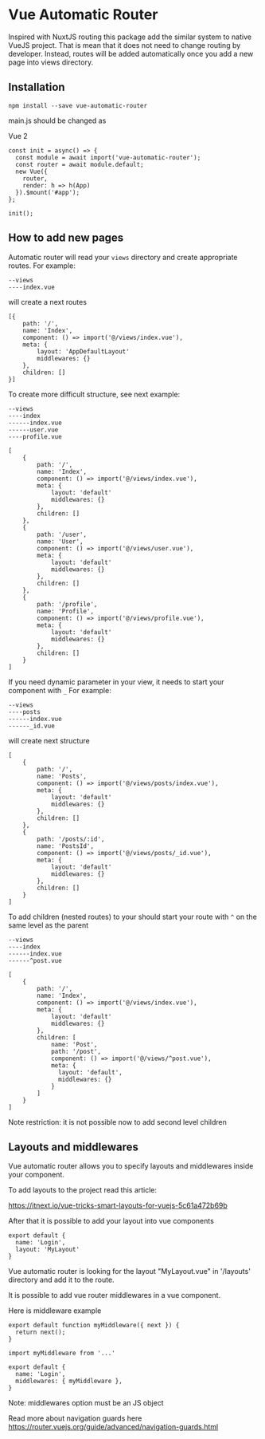 # Vue Automatic Router
Inspired with NuxtJS routing this package add the similar system to native VueJS project.
That is mean that it does not need to change routing by developer.
Instead, routes will be added automatically once you add
a new page into views directory.

## Installation
```
npm install --save vue-automatic-router
```

main.js should be changed as

Vue 2

```
const init = async() => {
  const module = await import('vue-automatic-router');
  const router = await module.default;
  new Vue({
    router,
    render: h => h(App)
  }).$mount('#app');
};

init();
```

## How to add new pages
Automatic router will read your `views` directory and create appropriate routes.
For example:
```
--views
----index.vue
```
will create a next routes
```
[{
    path: '/',
    name: 'Index',
    component: () => import('@/views/index.vue'),
    meta: {
        layout: 'AppDefaultLayout'
        middlewares: {}
    },
    children: []
}]
```
To create more difficult structure, see next example:
```
--views
----index
------index.vue
------user.vue
----profile.vue
```
```
[
    {
        path: '/',
        name: 'Index',
        component: () => import('@/views/index.vue'),
        meta: {
            layout: 'default'
            middlewares: {}
        },
        children: []
    },
    {
        path: '/user',
        name: 'User',
        component: () => import('@/views/user.vue'),
        meta: {
            layout: 'default'
            middlewares: {}
        },
        children: []
    },
    {
        path: '/profile',
        name: 'Profile',
        component: () => import('@/views/profile.vue'),
        meta: {
            layout: 'default'
            middlewares: {}
        },
        children: []
    }
]
```

If you need dynamic parameter in your view, it needs to start your component with `_`
For example:
```
--views
----posts
------index.vue
------_id.vue
```
will create next structure
```
[
    {
        path: '/',
        name: 'Posts',
        component: () => import('@/views/posts/index.vue'),
        meta: {
            layout: 'default'
            middlewares: {}
        },
        children: []
    },
    {
        path: '/posts/:id',
        name: 'PostsId',
        component: () => import('@/views/posts/_id.vue'),
        meta: {
            layout: 'default'
            middlewares: {}
        },
        children: []
    }
]
```
To add children (nested routes) to your should start your route with `^` on the same level as the parent
```
--views
----index
------index.vue
------^post.vue
```
```
[
    {
        path: '/',
        name: 'Index',
        component: () => import('@/views/index.vue'),
        meta: {
            layout: 'default'
            middlewares: {}
        },
        children: [
            name: 'Post',
            path: '/post',
            component: () => import('@/views/^post.vue'),
            meta: {
              layout: 'default',
              middlewares: {}
            }
        ]
    }
]
```

Note restriction: it is not possible now to add second level children

## Layouts and middlewares

Vue automatic router allows you to specify layouts and middlewares inside your component.

To add layouts to the project read this article:

https://itnext.io/vue-tricks-smart-layouts-for-vuejs-5c61a472b69b

After that it is possible to add your layout into vue components
```
export default {
  name: 'Login',
  layout: 'MyLayout'
}
```
Vue automatic router is looking for the layout "MyLayout.vue" in '/layouts' directory and add it to the route.

It is possible to add vue router middlewares in a vue component.

Here is middleware example
```
export default function myMiddleware({ next }) {
  return next();
}
```
```
import myMiddleware from '...'

export default {
  name: 'Login',
  middlewares: { myMiddleware },
}
```
Note: middlewares option must be an JS object

Read more about navigation guards here
https://router.vuejs.org/guide/advanced/navigation-guards.html
